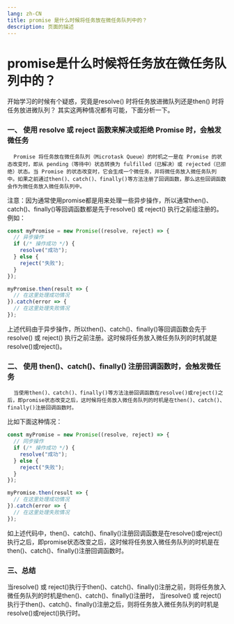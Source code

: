 ```yaml
---
lang: zh-CN
title: promise 是什么时候将任务放在微任务队列中的？
description: 页面的描述
---
```


# promise是什么时候将任务放在微任务队列中的？

开始学习的时候有个疑惑，究竟是resolve() 时将任务放进微队列还是then() 时将任务放进微队列？
其实这两种情况都有可能，下面分析一下。

### 一、 使用 resolve 或 reject 函数来解决或拒绝 Promise 时，会触发微任务
      Promise 将任务放在微任务队列（Microtask Queue）的时机之一是在 Promise 的状态改变时，即从 pending（等待中）状态转换为 fulfilled（已解决）或 rejected（已拒绝）状态。当 Promise 的状态改变时，它会生成一个微任务，并将微任务放入微任务队列中。如果之前通过then()、catch()、finally()等方法注册了回调函数，那么这些回调函数会作为微任务放入微任务队列中。
注意：因为通常使用promise都是用来处理一些异步操作，所以通常then()、catch()、finally()等回调函数都是先于resolve() 或 reject() 执行之前组注册的。例如：

```js
const myPromise = new Promise((resolve, reject) => {
  // 异步操作
  if (/* 操作成功 */) {
    resolve("成功");
  } else {
    reject("失败");
  }
});

myPromise.then(result => {
  // 在这里处理成功情况
}).catch(error => {
  // 在这里处理失败情况
});

```
上述代码由于异步操作，所以then()、catch()、finally()等回调函数会先于resolve() 或 reject() 执行之前注册。这时候将任务放入微任务队列的时机就是resolve()或reject()。

### 二、 使用 then()、catch()、finally() 注册回调函数时，会触发微任务
      当使用then()、catch()、finally()等方法注册回调函数在resolve()或reject()之后，即promise状态改变之后，这时候将任务放入微任务队列的时机是在then()、catch()、finally()注册回调函数时。
比如下面这种情况：
```js
const myPromise = new Promise((resolve, reject) => {
  // 同步操作
  if (/* 操作成功 */) {
    resolve("成功");
  } else {
    reject("失败");
  }
});

myPromise.then(result => {
  // 在这里处理成功情况
}).catch(error => {
  // 在这里处理失败情况
});
```
如上述代码中，then()、catch()、finally()注册回调函数是在resolve()或reject()执行之后，即promise状态改变之后，这时候将任务放入微任务队列的时机是在then()、catch()、finally()注册回调函数时。


### 三、总结
当resolve() 或 reject()执行于then()、catch()、finally()注册之前，则将任务放入微任务队列的时机是then()、catch()、finally()注册时，
当resolve() 或 reject()执行于then()、catch()、finally()注册之后，则将任务放入微任务队列的时机是resolve()或reject()执行时。
